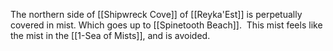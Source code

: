 The northern side of [[Shipwreck Cove]] of [[Reyka'Est]] is perpetually covered in mist. Which goes up to [[Spinetooth Beach]].  This mist feels like the mist in the [[1-Sea of Mists]], and is avoided.